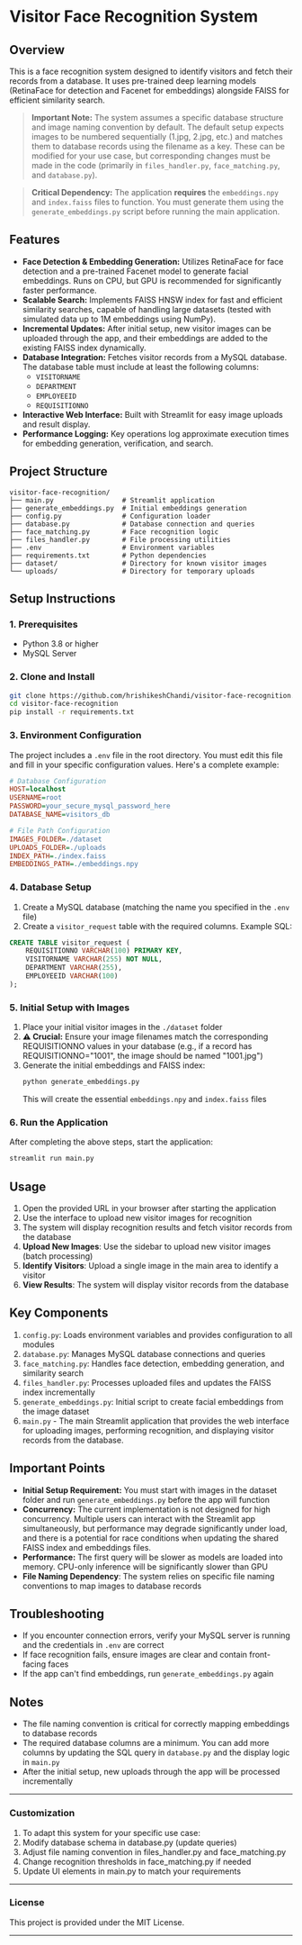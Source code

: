 # Visitor Face Recognition System

## Overview

This is a face recognition system designed to identify visitors and fetch their records from a database. It uses pre-trained deep learning models (RetinaFace for detection and Facenet for embeddings) alongside FAISS for efficient similarity search.

> **Important Note:** The system assumes a specific database structure and image naming convention by default. The default setup expects images to be numbered sequentially (1.jpg, 2.jpg, etc.) and matches them to database records using the filename as a key. These can be modified for your use case, but corresponding changes must be made in the code (primarily in `files_handler.py`, `face_matching.py`, and `database.py`).

> **Critical Dependency:** The application **requires** the `embeddings.npy` and `index.faiss` files to function. You must generate them using the `generate_embeddings.py` script before running the main application.

## Features

- **Face Detection & Embedding Generation:** Utilizes RetinaFace for face detection and a pre-trained Facenet model to generate facial embeddings. Runs on CPU, but GPU is recommended for significantly faster performance.
- **Scalable Search:** Implements FAISS HNSW index for fast and efficient similarity searches, capable of handling large datasets (tested with simulated data up to 1M embeddings using NumPy).
- **Incremental Updates:** After initial setup, new visitor images can be uploaded through the app, and their embeddings are added to the existing FAISS index dynamically.
- **Database Integration:** Fetches visitor records from a MySQL database. The database table must include at least the following columns:
  - `VISITORNAME`
  - `DEPARTMENT`
  - `EMPLOYEEID`
  - `REQUISITIONNO`
- **Interactive Web Interface:** Built with Streamlit for easy image uploads and result display.
- **Performance Logging:** Key operations log approximate execution times for embedding generation, verification, and search.

## Project Structure

```
visitor-face-recognition/
├── main.py                 # Streamlit application
├── generate_embeddings.py  # Initial embeddings generation
├── config.py               # Configuration loader
├── database.py             # Database connection and queries
├── face_matching.py        # Face recognition logic
├── files_handler.py        # File processing utilities
├── .env                    # Environment variables
├── requirements.txt        # Python dependencies
├── dataset/                # Directory for known visitor images
└── uploads/                # Directory for temporary uploads
```

## Setup Instructions

### 1. Prerequisites

- Python 3.8 or higher
- MySQL Server

### 2. Clone and Install

```bash
git clone https://github.com/hrishikeshChandi/visitor-face-recognition.git
cd visitor-face-recognition
pip install -r requirements.txt
```

### 3. Environment Configuration

The project includes a `.env` file in the root directory. You must edit this file and fill in your specific configuration values. Here's a complete example:

```ini
# Database Configuration
HOST=localhost
USERNAME=root
PASSWORD=your_secure_mysql_password_here
DATABASE_NAME=visitors_db

# File Path Configuration
IMAGES_FOLDER=./dataset
UPLOADS_FOLDER=./uploads
INDEX_PATH=./index.faiss
EMBEDDINGS_PATH=./embeddings.npy
```

### 4. Database Setup

1.  Create a MySQL database (matching the name you specified in the `.env` file)
2.  Create a `visitor_request` table with the required columns. Example SQL:

```sql
CREATE TABLE visitor_request (
    REQUISITIONNO VARCHAR(100) PRIMARY KEY,
    VISITORNAME VARCHAR(255) NOT NULL,
    DEPARTMENT VARCHAR(255),
    EMPLOYEEID VARCHAR(100)  
);
```

### 5. Initial Setup with Images

1.  Place your initial visitor images in the `./dataset` folder
2.  **⚠️ Crucial:** Ensure your image filenames match the corresponding REQUISITIONNO values in your database (e.g., if a record has REQUISITIONNO="1001", the image should be named "1001.jpg")
3.  Generate the initial embeddings and FAISS index:
    ```bash
    python generate_embeddings.py
    ```
    This will create the essential `embeddings.npy` and `index.faiss` files

### 6. Run the Application

After completing the above steps, start the application:

```bash
streamlit run main.py
```

## Usage

1.  Open the provided URL in your browser after starting the application
2.  Use the interface to upload new visitor images for recognition
3.  The system will display recognition results and fetch visitor records from the database
4.  **Upload New Images**: Use the sidebar to upload new visitor images (batch processing)
5.  **Identify Visitors**: Upload a single image in the main area to identify a visitor
6.  **View Results**: The system will display visitor records from the database

## Key Components

1. `config.py`: Loads environment variables and provides configuration to all modules
2. `database.py`: Manages MySQL database connections and queries
3. `face_matching.py`: Handles face detection, embedding generation, and similarity search
4. `files_handler.py`: Processes uploaded files and updates the FAISS index incrementally
5. `generate_embeddings.py`: Initial script to create facial embeddings from the image dataset
6. `main.py` - The main Streamlit application that provides the web interface for uploading images, performing recognition, and displaying visitor records from the database.

## Important Points

- **Initial Setup Requirement:** You must start with images in the dataset folder and run `generate_embeddings.py` before the app will function
- **Concurrency:** The current implementation is not designed for high concurrency. Multiple users can interact with the Streamlit app simultaneously, but performance may degrade significantly under load, and there is a potential for race conditions when updating the shared FAISS index and embeddings files.
- **Performance:** The first query will be slower as models are loaded into memory. CPU-only inference will be significantly slower than GPU
- **File Naming Dependency**: The system relies on specific file naming conventions to map images to database records

## Troubleshooting

- If you encounter connection errors, verify your MySQL server is running and the credentials in `.env` are correct
- If face recognition fails, ensure images are clear and contain front-facing faces
- If the app can't find embeddings, run `generate_embeddings.py` again

## Notes

- The file naming convention is critical for correctly mapping embeddings to database records
- The required database columns are a minimum. You can add more columns by updating the SQL query in `database.py` and the display logic in `main.py`
- After the initial setup, new uploads through the app will be processed incrementally

---

### Customization

1. To adapt this system for your specific use case:
2. Modify database schema in database.py (update queries)
3. Adjust file naming convention in files_handler.py and face_matching.py
4. Change recognition thresholds in face_matching.py if needed
5. Update UI elements in main.py to match your requirements

---

### License

This project is provided under the MIT License.

---
